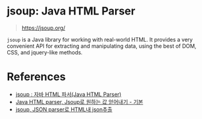 # jsoup: Java HTML Parser
> https://jsoup.org/

`jsoup` is a Java library for working with real-world HTML. It provides a very convenient API for extracting and manipulating data, using the best of DOM, CSS, and jquery-like methods.

# References
- [jsoup : 자바 HTML 파서(Java HTML Parser)](https://offbyone.tistory.com/116)
- [Java HTML parser, Jsoup로 원하는 값 얻어내기 - 기본](http://partnerjun.tistory.com/42)
- [jsoup, JSON parser로 HTML내 json추출](https://stackoverflow.com/questions/33707679/how-to-get-this-script-from-html-with-jsoup-in-android-programming)
